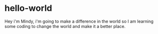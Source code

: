 # hello-world

Hey i'm Mindy, i'm going to make a difference in the world so I am learning some coding to change the world and make it a better place.
